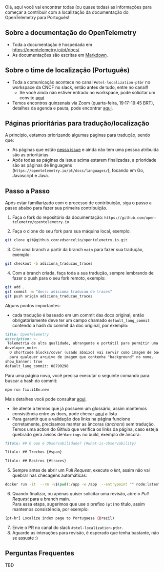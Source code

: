 Olá, aqui você vai encontrar todas (ou quase todas) as informações para começar 
a contribuir com a localização da documentação do OpenTelemetry para Português!

## Sobre a documentação do OpenTelemetry
* Toda a documentação é hospedada em https://opentelemetry.io/pt/docs/.
* As documentações são escritas em [Markdown](https://www.markdownguide.org/basic-syntax/).

## Sobre o time de localização (Português)
* Toda a comunicação acontece no canal `#otel-localization-ptbr` no workspace da CNCF no slack, então antes de tudo, entre no canal!!
  * Se você ainda não estiver entrado no workspace, pode solicitar um convite [aqui](https://communityinviter.com/apps/cloud-native/cncf)
* Temos encontros quinzenais via Zoom (quarta-feira, 19:17-19:45 BRT), detalhes da agenda e pauta, pode encontrar [aqui](https://docs.google.com/document/d/1W1jJ4OTm53sbOp7CrbNBMvR_2Z8TQRCkwejqD4f21SE/edit).

## Páginas prioritárias para tradução/localização
A princípio, estamos priorizando algumas páginas para tradução, sendo que:
* As páginas que estão [nessa issue](https://github.com/open-telemetry/opentelemetry.io/issues/4922) e ainda não tem uma pessoa atribuida são as prioritárias
* Após todas as páginas da issue acima estarem finalizadas, a prioridade são as páginas de linguagens (`https://opentelemetry.io/pt/docs/languages/`), focando em Go, Javascript e Java.

## Passo a Passo
Após estar familiarizado com o processo de contribuição, siga o passo a passo abaixo para fazer sua primeira contribuição.

1. Faça o fork do repositório da documentação: `https://github.com/open-telemetry/opentelemetry.io`

2. Faça o clone do seu fork para sua máquina local, exemplo:
```bash
git clone git@github.com:edsoncelio/opentelemetry.io.git
```

3. Crie uma branch a partir da branch `main` para fazer sua tradução, exemplo:
```bash
git checkout -b adiciona_traducao_traces
```
   
4. Com a branch criada, faça toda a sua tradução, sempre lembrando de fazer o push para o seu fork remoto, exemplo:
```bash
git add .
git commit -m "docs: adiciona traducao de traces"
git push origin adiciona_traducao_traces
```

Alguns pontos importantes:
*  cada tradução é baseado em um commit das docs original, então obrigatóriamente deve ter um campo chamado `default_lang_commit` contendo a hash do commit da doc original, por exemplo:
```md
title: OpenTelemetry
description: >-
 Telemetria de alta qualidade, abrangente e portátil para permitir uma observabilidade eficaz
developer_note:
  O shortcode blocks/cover (usado abaixo) vai servir como imagem de background
  para qualquer arquivo de imagem que contenha "background" no nome.
show_banner: true
default_lang_commit: 08799298
```

Para uma página nova, você precisa executar o seguinte comando para buscar a hash do commit:
```bash
npm run fix:i18n:new
```
Mais detalhes você pode consultar [aqui](https://opentelemetry.io/docs/contributing/localization/#track-changes).

* Se atente a termos que já possuem um glossário, assim mantemos consistência entre as docs, pode checar [aqui](https://opentelemetry.io/docs/contributing/style-guide/#opentelemetryio-word-list) a lista
* Para garantir que a validação dos links na página funcione corretamente, precisamos manter as âncoras (_anchors_) sem tradução.   
Temos uma action do Github que verifica os links da página, caso esteja quebrado gera avisos de `Warnings` no build, exemplo de âncora:

```md
Título: ## O que é Observabilidade? {#what-is-observability}

Título: ## Trechos {#span}

Título: ## Rastros {#traces}
```

5. Sempre antes de abrir um *Pull Request*, execute o *lint*, assim não vai quebrar nas checagens automáticas:
```bash
docker run -it  --rm -v$(pwd):/app -w /app  --entrypoint "" node:latest npx prettier --write .
``` 

6. Quando finalizar, ou apenas quiser solicitar uma revisão, abre o *Pull Request* para a branch main.   
Para essa etapa, sugerimos que use o prefixo `[pt]`no título, assim mantemos consistência, por exemplo:
```bash
[pt-br] Localize index page to Portuguese (Brazil)
```

7. Envie o PR no canal do slack `#otel-localization-ptbr`.
8. Aguarde as interações para revisão, é esperado que tenha bastante, não se assuste :) 


## Perguntas Frequentes
TBD
